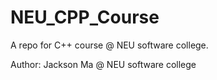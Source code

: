 # NEU_CPP_Course
A repo for C++ course @ NEU software college.

Author: Jackson Ma @ NEU software college
